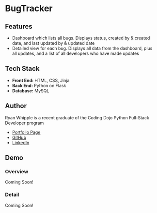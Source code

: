 # BugTracker

## Features
- Dashboard which lists all bugs.  Displays status, created by & created date, and last updated by & updated date
- Detailed view for each bug.  Displays all data from the dashboard, plus all updates, and a list of all developers who have made updates

## Tech Stack
- **Front End:** HTML, CSS, Jinja
- **Back End:** Python on Flask
- **Database:** MySQL

## Author
Ryan Whipple is a recent graduate of the Coding Dojo Python Full-Stack Developer program
- [Portfolio Page](https://ryanwhipple.github.io)
- [GitHub](https://github.com/RyanWhipple)
- [LinkedIn](www.linkedin.com/in/ryan-whipple)

## Demo

### Overview
Coming Soon!

### Detail
Coming Soon!
